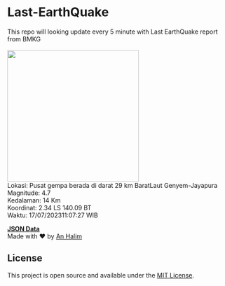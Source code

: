 # Last-EarthQuake
This repo will looking update every 5 minute with Last EarthQuake report from BMKG
<br>
<br>
<img src="https://static.bmkg.go.id/20230717110727.mmi.jpg" width="300"/>
<br>
Lokasi: Pusat gempa berada di darat 29 km BaratLaut Genyem-Jayapura <br>
Magnitude: 4.7 <br>
Kedalaman: 14 Km <br>
Koordinat: 2.34 LS 140.09 BT <br>
Waktu: 17/07/202311:07:27 WIB <br>

<a href="./data/data.json">**JSON Data**</a>
<br>
Made with ❤️ by <a href="https://github.com/an-halim">An Halim</a>
## License

This project is open source and available under the [MIT License](LICENSE).

